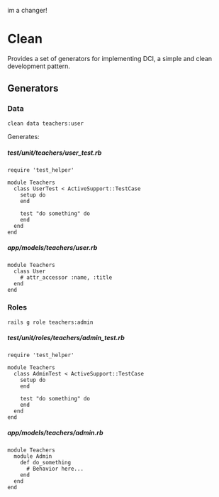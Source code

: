 im a changer!
# Clean

Provides a set of generators for implementing DCI, a simple and clean development pattern.

## Generators

### Data

```
clean data teachers:user
```

Generates:

##### test/unit/teachers/user_test.rb
```
require 'test_helper'

module Teachers
  class UserTest < ActiveSupport::TestCase
    setup do
    end

    test "do something" do
    end
  end
end
```

##### app/models/teachers/user.rb
```
module Teachers
  class User
    # attr_accessor :name, :title
  end
end
```

### Roles

```
rails g role teachers:admin
```

##### test/unit/roles/teachers/admin_test.rb
```
require 'test_helper'

module Teachers
  class AdminTest < ActiveSupport::TestCase
    setup do
    end

    test "do something" do
    end
  end
end
```

##### app/models/teachers/admin.rb
```
module Teachers
  module Admin
    def do_something
      # Behavior here...
    end
  end
end
```
